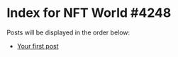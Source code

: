 # Index for NFT World #4248
Posts will be displayed in the order below:

- [Your first post](./001-first.md)

